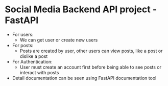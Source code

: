 # Social Media Backend API project - FastAPI
- For users:
  - We can get user or create new users
- For posts:
  - Posts are created by user, other users can view posts, like a post or dislike a post
- For Authentication:
  - User must create an account first before being able to see posts or interact with posts
- Detail documentation can be seen using FastAPI documentation tool

